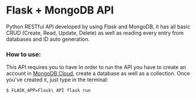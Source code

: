 # Flask + MongoDB API



Python RESTful API developed by using Flask and MongoDB, it has all basic CRUD (Create, Read, Update, Delete) as well as reading every entry from databases and ID auto generation.

### How to use:

This API requires you to have In order to run the API you have to create an account in [MongoDB Cloud](https://www.mongodb.com/en/cloud), create a database as well as a collection.  Once you've created it, just type in the terminal:

`$ FLASK_APP=Flask\ API flask run`


